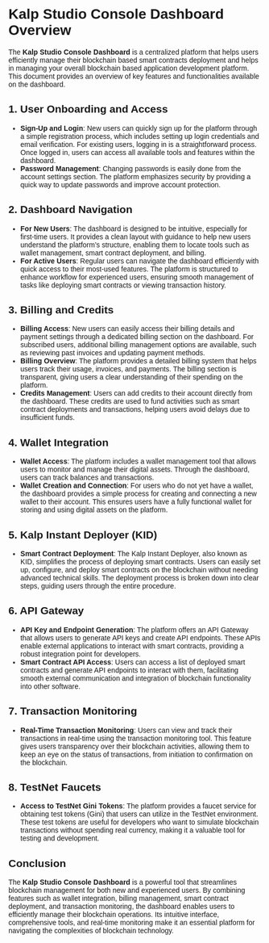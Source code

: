 <style>  body { font-family: "Source Sans 3", sans-serif!important; }</style>

<link  href="https://fonts.googleapis.com/css2?family=Source+Sans+3:ital,wght@0,200..900;1,200..900&display=swap"  rel="stylesheet">  <link  rel="stylesheet"  href="https://fonts.googleapis.com/icon?family=Material+Icons">

  
# Kalp Studio Console Dashboard Overview

The **Kalp Studio Console Dashboard** is a centralized platform that helps users efficiently manage their blockchain based smart contracts deployment and helps in managing your overall blockchain based application development platform. This document provides an overview of key features and functionalities available on the dashboard.

## 1. User Onboarding and Access
- **Sign-Up and Login**: New users can quickly sign up for the platform through a simple registration process, which includes setting up login credentials and email verification. For existing users, logging in is a straightforward process. Once logged in, users can access all available tools and features within the dashboard.
- **Password Management**: Changing passwords is easily done from the account settings section. The platform emphasizes security by providing a quick way to update passwords and improve account protection.

## 2. Dashboard Navigation
- **For New Users**: The dashboard is designed to be intuitive, especially for first-time users. It provides a clean layout with guidance to help new users understand the platform’s structure, enabling them to locate tools such as wallet management, smart contract deployment, and billing.
- **For Active Users**: Regular users can navigate the dashboard efficiently with quick access to their most-used features. The platform is structured to enhance workflow for experienced users, ensuring smooth management of tasks like deploying smart contracts or viewing transaction history.

## 3. Billing and Credits
- **Billing Access**: New users can easily access their billing details and payment settings through a dedicated billing section on the dashboard. For subscribed users, additional billing management options are available, such as reviewing past invoices and updating payment methods.
- **Billing Overview**: The platform provides a detailed billing system that helps users track their usage, invoices, and payments. The billing section is transparent, giving users a clear understanding of their spending on the platform.
- **Credits Management**: Users can add credits to their account directly from the dashboard. These credits are used to fund activities such as smart contract deployments and transactions, helping users avoid delays due to insufficient funds.

## 4. Wallet Integration
- **Wallet Access**: The platform includes a wallet management tool that allows users to monitor and manage their digital assets. Through the dashboard, users can track balances and transactions.
- **Wallet Creation and Connection**: For users who do not yet have a wallet, the dashboard provides a simple process for creating and connecting a new wallet to their account. This ensures users have a fully functional wallet for storing and using digital assets on the platform.

## 5. Kalp Instant Deployer (KID)
- **Smart Contract Deployment**: The Kalp Instant Deployer, also known as KID, simplifies the process of deploying smart contracts. Users can easily set up, configure, and deploy smart contracts on the blockchain without needing advanced technical skills. The deployment process is broken down into clear steps, guiding users through the entire procedure.

## 6. API Gateway
- **API Key and Endpoint Generation**: The platform offers an API Gateway that allows users to generate API keys and create API endpoints. These APIs enable external applications to interact with smart contracts, providing a robust integration point for developers.
- **Smart Contract API Access**: Users can access a list of deployed smart contracts and generate API endpoints to interact with them, facilitating smooth external communication and integration of blockchain functionality into other software.

## 7. Transaction Monitoring
- **Real-Time Transaction Monitoring**: Users can view and track their transactions in real-time using the transaction monitoring tool. This feature gives users transparency over their blockchain activities, allowing them to keep an eye on the status of transactions, from initiation to confirmation on the blockchain.

## 8. TestNet Faucets
- **Access to TestNet Gini Tokens**: The platform provides a faucet service for obtaining test tokens (Gini) that users can utilize in the TestNet environment. These test tokens are useful for developers who want to simulate blockchain transactions without spending real currency, making it a valuable tool for testing and development.

## Conclusion
The **Kalp Studio Console Dashboard** is a powerful tool that streamlines blockchain management for both new and experienced users. By combining features such as wallet integration, billing management, smart contract deployment, and transaction monitoring, the dashboard enables users to efficiently manage their blockchain operations. Its intuitive interface, comprehensive tools, and real-time monitoring make it an essential platform for navigating the complexities of blockchain technology.